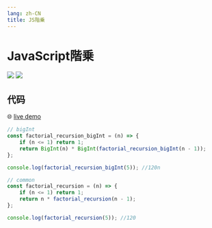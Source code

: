 ```yaml
---
lang: zh-CN
title: JS階乗
---
```


# JavaScript階乗

![](https://img.shields.io/badge/-Typescript-9ca3af.svg?logo=typescript&style=popout-square)  ![](https://img.shields.io/badge/-Javascript-9ca3af.svg?logo=javascript&style=popout-square)



## 代码

🌐 [live demo]()

```js
// bigInt
const factorial_recursion_bigInt = (n) => {
	if (n <= 1) return 1;
	return BigInt(n) * BigInt(factorial_recursion_bigInt(n - 1));
};

console.log(factorial_recursion_bigInt(5)); //120n

// common
const factorial_recursion = (n) => {
	if (n <= 1) return 1;
	return n * factorial_recursion(n - 1);
};

console.log(factorial_recursion(5)); //120
```

